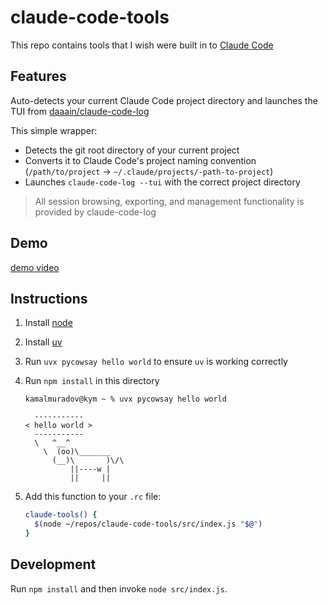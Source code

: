 # claude-code-tools

This repo contains tools that I wish were built in to [Claude Code](https://claude.ai/code)

## Features

Auto-detects your current Claude Code project directory and launches the TUI from [daaain/claude-code-log](https://github.com/daaain/claude-code-log)

This simple wrapper:

- Detects the git root directory of your current project
- Converts it to Claude Code's project naming convention (`/path/to/project` → `~/.claude/projects/-path-to-project`)
- Launches `claude-code-log --tui` with the correct project directory

> All session browsing, exporting, and management functionality is provided by claude-code-log

## Demo

[demo video](https://github.com/user-attachments/assets/01404dcf-aaf2-4b63-87b3-a6ab36bcf47c)

## Instructions

1. Install [node](https://nodejs.org/en)

1. Install [uv](https://docs.astral.sh/uv/)

1. Run `uvx pycowsay hello world` to ensure `uv` is working correctly

1. Run `npm install` in this directory

   ```
   kamalmuradov@kym ~ % uvx pycowsay hello world

     -----------
   < hello world >
     -----------
     \   ^__^
       \  (oo)\_______
         (__)\       )\/\
             ||----w |
             ||     ||
   ```

1. Add this function to your `.rc` file:

   ```bash
   claude-tools() {
     $(node ~/repos/claude-code-tools/src/index.js "$@")
   }
   ```

## Development

Run `npm install` and then invoke `node src/index.js`.
